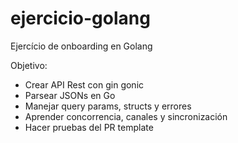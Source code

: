 # ejercicio-golang

Ejercício de onboarding en Golang

Objetivo:
  - Crear API Rest con gin gonic
  - Parsear JSONs en Go
  - Manejar query params, structs y errores
  - Aprender concorrencia, canales y sincronización 
  - Hacer pruebas del PR template
